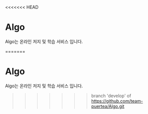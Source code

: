 <<<<<<< HEAD
# Algo
Algo는 온라인 저지 및 학습 서비스 입니다.

=======
# Algo
Algo는 온라인 저지 및 학습 서비스 입니다.

>>>>>>> branch 'develop' of https://github.com/team-puertea/Algo.git
